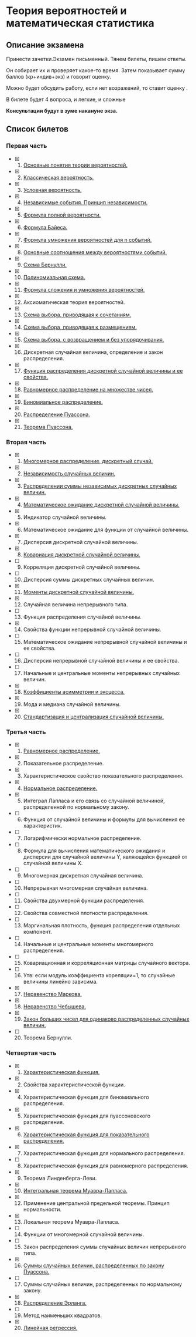 # Теория вероятностей и математическая статистика

## Описание экзамена
Принести зачетки.Экзамен письменный. Тянем билеты, пишем ответы.

Он собирает их и проверяет какое-то время. Затем показывает сумму баллов (кр+индив+экз) и говорит оценку.

Можно будет обсудить работу, если нет возражений, то ставит оценку .

В билете будет 4 вопроса, и легкие, и сложные

**Консультации будут в зуме накануне экза.**

## Список билетов
### Первая часть

- [x] 1. [Основные понятия теории вероятностей.](./question1.1/README.md)
- [x] 2. [Классическая вероятность.](./question1.2/README.md)
- [x] 3. [Условная вероятность.](./question1.3/README.md)
- [x] 4. [Независимые события. Принцип независимости.](./question1.4/README.md)
- [x] 5. [Формула полной вероятности.](./question1.5/README.md)
- [x] 6. [Формула Байеса.](./question1.6/README.md)
- [x] 7. [Формула умножения вероятностей для  n  событий.](./question1.7/README.md)
- [x] 8. [Основные соотношения между вероятностями событий.](./question1.8/README.md)
- [x] 9. [Схема Бернулли.](./question1.9/README.md)
- [x] 10. [Полиномиальная схема.](./question1.10/README.md)
- [x] 11. [Формула сложения и умножения вероятностей.](./question1.11)
- [x] 12. Аксиоматическая теория вероятностей.
- [x] 13. [Схема выбора, приводящая к сочетаниям.](./question1.13/README.md)
- [x] 14. [Схема выбора, приводящая к размещениям.](./question1.14/README.md)
- [x] 15. [Схема выбора, с возвращением и без упорядочивания.](./question1.15/README.md)
- [x] 16. Дискретная случайная величина, определение и закон распределения.
- [x] 17. [Функция распределения дискретной случайной величины и ее свойства.](./question1.17/README.md)
- [x] 18. [Равномерное распределение на множестве чисел.](./question1.18/README.md)
- [x] 19. [Биномиальное распределение.](./question1.19/README.md)
- [x] 20. [Распределение Пуассона.](./question1.20/README.md)
- [x] 21. [Теорема Пуассона.](./question1.21/README.md)

### Вторая часть
- [x] 1. [Многомерное распределение, дискретный случай.](./question2.1/README.md)
- [x] 2. [Независимость случайных величин.](./question2.2/README.md)
- [x] 3. [Распределении суммы независимых дискретных случайных величин.](./question2.3/README.md)
- [x] 4. [Математическое ожидание дискретной случайной величины.](./question2.4/README.md)
- [x] 5. Индикатор случайной величины.
- [x] 6. Математическое ожидание для функции от случайной величины.
- [x] 7. Дисперсия дискретной случайной величины.
- [x] 8. [Ковариация дискретной случайной величины.](./question2.8/README.md)
- [ ] 9. Корреляция дискретной случайной величины.
- [ ] 10. Дисперсия суммы дискретных случайных величин.
- [x] 11. [Моменты дискретной случайной величины.](./question2.11/README.md)
- [x] 12. Случайная величина непрерывного типа.
- [ ] 13. Функция распределения случайной величины.
- [x] 14. Свойства функции непрерывной случайной величины.
- [ ] 15. Математическое ожидание непрерывной случайной величины и ее свойства.
- [ ] 16. Дисперсия непрерывной случайной величины и ее свойства.
- [ ] 17. Начальные и центральные моменты непрерывных случайных величин.
- [x] 18. [Коэффициенты асимметрии и эксцесса.](./question2.18/README.md)
- [x] 19. Мода и медиана случайной величины.
- [x] 20. [Стандартизация и централизация случайной величины.](https://github.com/PetrSU-IMIT-2020/teorver/blob/main/question2.20/README.md)

### Третья часть
- [x] 1. [Равномерное распределение.](./question3.1/README.md)
- [x] 2. Показательное распределение.
- [x] 3. Характеристическое свойство показательного распределения.
- [x] 4. [Нормальное распределение.](./question3.4/README.md)
- [x] 5. Интеграл Лапласа и его связь со случайной величиной, распределенной по нормальному закону.
- [ ] 6. Функция от случайной величины и формулы для  вычисления ее характеристик.
- [ ] 7. Логарифмически нормальное распределение.
- [ ] 8. Формула для вычисления математического ожидания и дисперсии для случайной величины Y, являющейся функцией от случайной величины X.
- [ ] 9. Многомерная дискретная случайная величина.
- [ ] 10. Непрерывная многомерная случайная величина.
- [ ] 11. Свойства двухмерной функции распределения.
- [ ] 12. Свойства совместной плотности распределения.
- [ ] 13. Маргинальная плотность, функция распределения отдельных компонент.
- [ ] 14. Начальные и центральные моменты многомерного распределения.
- [ ] 15. Ковариационная и корреляционная матрицы случайного вектора.
- [ ] 16. Утв: если модуль коэффициента кореляции=1, то случайные величины линейно зависима.
- [x] 17. [Неравенство Маркова.](./question3.17/README.md)
- [x] 18. [Неравенство Чебышева.](./question3.18/README.md)
- [x] 19. [Закон больших чисел для одинаково распределенных случайных величин.](./question3.19/README.md)
- [ ] 20. Теорема Бернулли.

### Четвертая часть
- [x] 1. [Характеристическая функция.](./question4.1/README.md)
- [x] 2. Свойства характеристической функции.
- [x] 4. Характеристическая функция для биномиального распределения.
- [x] 5. Характеристическая функция для пуассоновского распределения.
- [x] 6. [Характеристическая функция для показательного распределения.](./question4.6/README.md)
- [x] 7. Характеристическая функция для нормального распределения.
- [ ] 8. Характеристическая функция для равномерного распределения.
- [x] 9. Теорема Линденберга-Леви.
- [x] 10. [Интегральная теорема Муавра-Лапласа.](./question4.10/README.md)
- [x] 12. Применение центральной предельной теоремы. Принцип нормальности.
- [x] 13. Локальная теорема Муавра-Лапласа.
- [ ] 14. Функции от многомерной случайной величины.
- [ ] 15. Закон распределения суммы случайных величин непрерывного типа.
- [x] 16. [Суммы случайных величин, распределенных по закону Пуассона.](./question4.16/README.md)
- [ ] 17. Суммы случайных величин, распределенных по нормальному закону.
- [x] 18. [Распределение Эрланга.](./question4.18/README.md)
- [ ] 19. Метод наименьших квадратов.
- [x] 20. [Линейная регрессия.](./question4.20/README.md)
